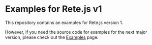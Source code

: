 # Examples for Rete.js v1

This repository contains an examples for Rete.js version 1.

However, if you need the source code for examples for the next major version, please check out the [Examples](https://retejs.org/examples) page.
